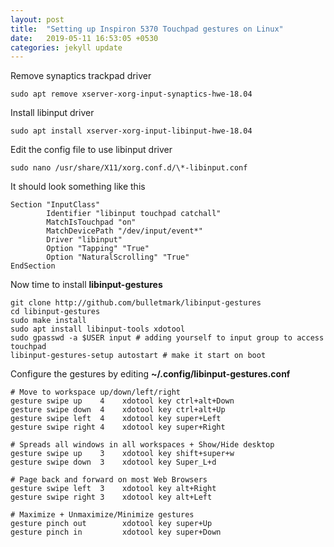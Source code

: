 ```yaml
---
layout: post
title:  "Setting up Inspiron 5370 Touchpad gestures on Linux"
date:   2019-05-11 16:53:05 +0530
categories: jekyll update
---
```


Remove synaptics trackpad driver

`sudo apt remove xserver-xorg-input-synaptics-hwe-18.04`

Install libinput driver

`sudo apt install xserver-xorg-input-libinput-hwe-18.04`

Edit the config file to use libinput driver

`sudo nano /usr/share/X11/xorg.conf.d/\*-libinput.conf`

It should look something like this

```
Section "InputClass"
        Identifier "libinput touchpad catchall"
        MatchIsTouchpad "on"
        MatchDevicePath "/dev/input/event*"
        Driver "libinput"
        Option "Tapping" "True"
        Option "NaturalScrolling" "True"
EndSection
```

Now time to install **libinput-gestures**

```
git clone http://github.com/bulletmark/libinput-gestures
cd libinput-gestures
sudo make install
sudo apt install libinput-tools xdotool
sudo gpasswd -a $USER input # adding yourself to input group to access touchpad
libinput-gestures-setup autostart # make it start on boot
```

Configure the gestures by editing **~/.config/libinput-gestures.conf**

```
# Move to workspace up/down/left/right
gesture swipe up    4    xdotool key ctrl+alt+Down     
gesture swipe down  4    xdotool key ctrl+alt+Up  
gesture swipe left  4    xdotool key super+Left
gesture swipe right 4    xdotool key super+Right   

# Spreads all windows in all workspaces + Show/Hide desktop
gesture swipe up    3    xdotool key shift+super+w
gesture swipe down  3    xdotool key Super_L+d

# Page back and forward on most Web Browsers
gesture swipe left  3    xdotool key alt+Right
gesture swipe right 3    xdotool key alt+Left 

# Maximize + Unmaximize/Minimize gestures
gesture pinch out        xdotool key super+Up
gesture pinch in         xdotool key super+Down
```




